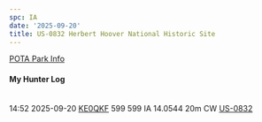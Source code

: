 ```yaml
---
spc: IA
date: '2025-09-20'
title: US-0832 Herbert Hoover National Historic Site
---
```


[POTA Park Info](https://pota.app/#/park/US-0832)

#### My Hunter Log
<BR>14:52	2025-09-20	[KE0QKF](https://qrz.com/db/KE0QKF)	599	599	IA	14.0544	20m	CW	[US-0832](https://pota.app/#/park/US-0832)